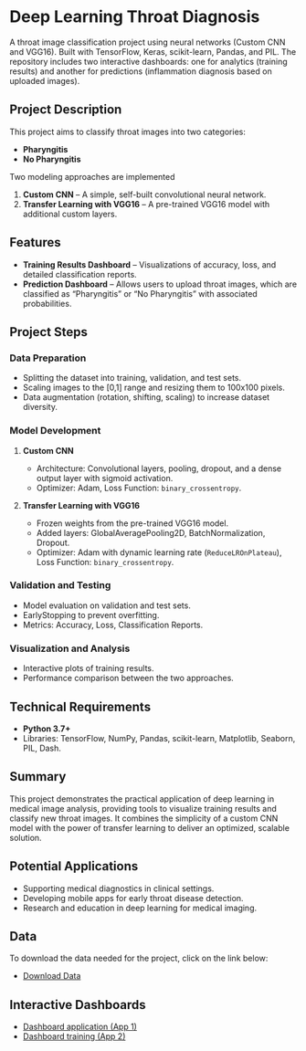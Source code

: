 # Deep Learning Throat Diagnosis

A throat image classification project using neural networks (Custom CNN and VGG16). Built with TensorFlow, Keras, scikit-learn, Pandas, and PIL. The repository includes two interactive dashboards: one for analytics (training results) and another for predictions (inflammation diagnosis based on uploaded images).

## Project Description
This project aims to classify throat images into two categories:
- **Pharyngitis**
- **No Pharyngitis**

Two modeling approaches are implemented
1. **Custom CNN** – A simple, self-built convolutional neural network.
2. **Transfer Learning with VGG16** – A pre-trained VGG16 model with additional custom layers.

## Features
- **Training Results Dashboard** – Visualizations of accuracy, loss, and detailed classification reports.
- **Prediction Dashboard** – Allows users to upload throat images, which are classified as “Pharyngitis” or “No Pharyngitis” with associated probabilities.

## Project Steps
### Data Preparation
- Splitting the dataset into training, validation, and test sets.
- Scaling images to the [0,1] range and resizing them to 100x100 pixels.
- Data augmentation (rotation, shifting, scaling) to increase dataset diversity.

### Model Development
1. **Custom CNN**
   - Architecture: Convolutional layers, pooling, dropout, and a dense output layer with sigmoid activation.
   - Optimizer: Adam, Loss Function: `binary_crossentropy`.

2. **Transfer Learning with VGG16**
   - Frozen weights from the pre-trained VGG16 model.
   - Added layers: GlobalAveragePooling2D, BatchNormalization, Dropout.
   - Optimizer: Adam with dynamic learning rate (`ReduceLROnPlateau`), Loss Function: `binary_crossentropy`.

### Validation and Testing
- Model evaluation on validation and test sets.
- EarlyStopping to prevent overfitting.
- Metrics: Accuracy, Loss, Classification Reports.

### Visualization and Analysis
- Interactive plots of training results.
- Performance comparison between the two approaches.

## Technical Requirements
- **Python 3.7+**
- Libraries: TensorFlow, NumPy, Pandas, scikit-learn, Matplotlib, Seaborn, PIL, Dash.

## Summary
This project demonstrates the practical application of deep learning in medical image analysis, providing tools to visualize training results and classify new throat images. It combines the simplicity of a custom CNN model with the power of transfer learning to deliver an optimized, scalable solution.

## Potential Applications
- Supporting medical diagnostics in clinical settings.
- Developing mobile apps for early throat disease detection.
- Research and education in deep learning for medical imaging.

## Data
To download the data needed for the project, click on the link below:

- [Download Data](https://drive.google.com/drive/folders/1KxByAadRtLKBV2TF3wpJXcqtmisGFpnr?usp=sharing)

## Interactive Dashboards

- [Dashboard application (App 1)](https://deep-learning-throat-diagnosis-app1.streamlit.app)
- [Dashboard training (App 2)](https://deep-learning-throat-diagnosis-app2.streamlit.app)

